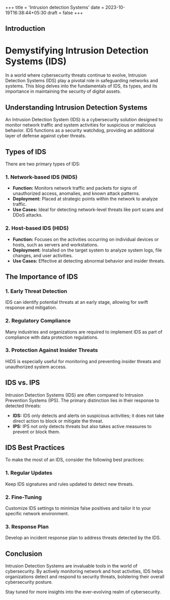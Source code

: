 +++
title = 'Intrusion detection Systems'
date = 2023-10-19T16:38:44+05:30
draft = false
+++

## Introduction

# Demystifying Intrusion Detection Systems (IDS)

In a world where cybersecurity threats continue to evolve, Intrusion Detection Systems (IDS) play a pivotal role in safeguarding networks and systems. This blog delves into the fundamentals of IDS, its types, and its importance in maintaining the security of digital assets.

## Understanding Intrusion Detection Systems

An Intrusion Detection System (IDS) is a cybersecurity solution designed to monitor network traffic and system activities for suspicious or malicious behavior. IDS functions as a security watchdog, providing an additional layer of defense against cyber threats.

## Types of IDS

There are two primary types of IDS:

### 1. Network-based IDS (NIDS)

- **Function:** Monitors network traffic and packets for signs of unauthorized access, anomalies, and known attack patterns.
- **Deployment:** Placed at strategic points within the network to analyze traffic.
- **Use Cases:** Ideal for detecting network-level threats like port scans and DDoS attacks.

### 2. Host-based IDS (HIDS)

- **Function:** Focuses on the activities occurring on individual devices or hosts, such as servers and workstations.
- **Deployment:** Installed on the target system to analyze system logs, file changes, and user activities.
- **Use Cases:** Effective at detecting abnormal behavior and insider threats.

## The Importance of IDS

### 1. Early Threat Detection

IDS can identify potential threats at an early stage, allowing for swift response and mitigation.

### 2. Regulatory Compliance

Many industries and organizations are required to implement IDS as part of compliance with data protection regulations.

### 3. Protection Against Insider Threats

HIDS is especially useful for monitoring and preventing insider threats and unauthorized system access.

## IDS vs. IPS

Intrusion Detection Systems (IDS) are often compared to Intrusion Prevention Systems (IPS). The primary distinction lies in their response to detected threats:

- **IDS:** IDS only detects and alerts on suspicious activities; it does not take direct action to block or mitigate the threat.
- **IPS:** IPS not only detects threats but also takes active measures to prevent or block them.

## IDS Best Practices

To make the most of an IDS, consider the following best practices:

### 1. Regular Updates

Keep IDS signatures and rules updated to detect new threats.

### 2. Fine-Tuning

Customize IDS settings to minimize false positives and tailor it to your specific network environment.

### 3. Response Plan

Develop an incident response plan to address threats detected by the IDS.

## Conclusion

Intrusion Detection Systems are invaluable tools in the world of cybersecurity. By actively monitoring network and host activities, IDS helps organizations detect and respond to security threats, bolstering their overall cybersecurity posture.

Stay tuned for more insights into the ever-evolving realm of cybersecurity.
